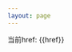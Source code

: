 ```yaml
---
layout: page
---
```




当前href: {{href}}

<script setup>
import { ref, onMounted } from 'vue';

const getParamMap = href => {
    return new URLSearchParams(href);
}

const href = ref('');
onMounted(()=>{
    href.value = location.href;
    const tmp = getParamMap(location.hash?.replace('#','?'));
    console.log(location.hash, tmp.get("code"))
    const platform = tmp.get('state');

    if(platform.startsWidth('tauri+')){
        const tmpArr = platform.split('+');
        const env = tmpArr[1] || 'prod'
        const href = env === 'prod' ? 'https://tauri.localhost' : 'http://localhost:9001'
        const a = document.createElement('a');
        a.href = href;
        a.click();
        console.log('a 被点击了')
    }else{
        console.log('其他来源')
    }
})
</script>